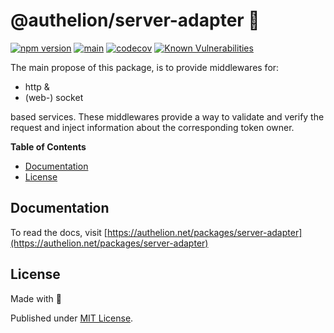 # @authelion/server-adapter 🌉

[![npm version](https://badge.fury.io/js/@authelion%2Fserver-adapter.svg)](https://badge.fury.io/js/@authelion%2Fserver-adapter)
[![main](https://github.com/Tada5hi/authelion/actions/workflows/main.yml/badge.svg)](https://github.com/Tada5hi/authelion/actions/workflows/main.yml)
[![codecov](https://codecov.io/gh/Tada5hi/authelion/branch/master/graph/badge.svg?token=FHE347R1NW)](https://codecov.io/gh/Tada5hi/authelion)
[![Known Vulnerabilities](https://snyk.io/test/github/Tada5hi/authelion/badge.svg)](https://snyk.io/test/github/Tada5hi/authelion)

The main propose of this package, is to provide middlewares for:

- http &
- (web-) socket

based services. These middlewares provide a way to validate and verify the request and inject information about the corresponding token owner.

**Table of Contents**

- [Documentation](#documentation)
- [License](#license)

## Documentation

To read the docs, visit [https://authelion.net/packages/server-adapter](https://authelion.net/packages/server-adapter)

## License

Made with 💚

Published under [MIT License](./LICENSE).
